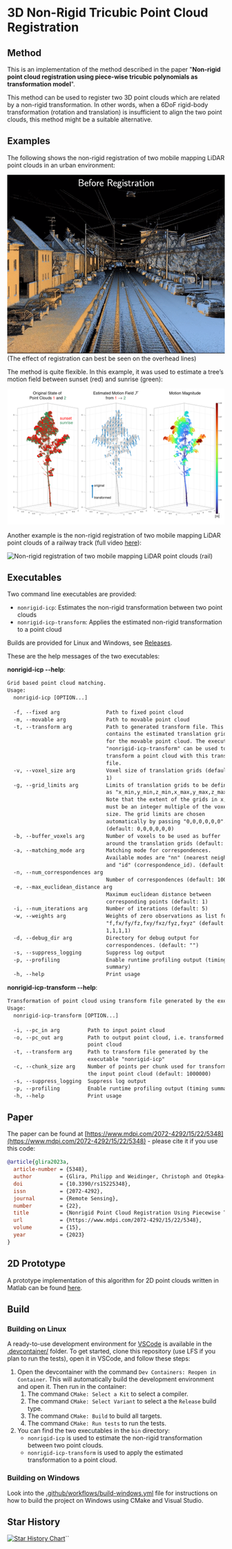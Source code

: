 # 3D Non-Rigid Tricubic Point Cloud Registration

## Method

This is an implementation of the method described in the paper "**Non-rigid point cloud registration using piece-wise tricubic polynomials as transformation model**".

This method can be used to register two 3D point clouds which are related by a non-rigid transformation. In other words, when a 6DoF rigid-body transformation (rotation and translation) is insufficient to align the two point clouds, this method might be a suitable alternative.

## Examples

The following shows the non-rigid registration of two mobile mapping LiDAR point clouds in an urban environment:

![Non-rigid registration of two mobile mapping LiDAR point clouds (city)](docs/demo-city.gif)
(The effect of registration can best be seen on the overhead lines)

The method is quite flexible. In this example, it was used to estimate a tree’s motion field between sunset (red) and sunrise (green):

[![Non-rigid registration of two terrestrial LiDAR point clouds of a tree](docs/demo-tls-tree.png)](https://youtu.be/JNK9PtjtBlY?si=9gstIXi2sg1sHg7G)

Another example is the non-rigid registration of two mobile mapping LiDAR point clouds of a railway track (full video [here](https://youtu.be/HtRZxoqb4tc)):

![Non-rigid registration of two mobile mapping LiDAR point clouds (rail)](docs/demo-rail.gif)

## Executables

Two command line executables are provided:
- `nonrigid-icp`: Estimates the non-rigid transformation between two point clouds
- `nonrigid-icp-transform`: Applies the estimated non-rigid transformation to a point cloud

Builds are provided for Linux and Windows, see [Releases](https://github.com/AIT-Assistive-Autonomous-Systems/3D_nonrigid_tricubic_pointcloud_registration/releases).

These are the help messages of the two executables:

**nonrigid-icp --help**:

```txt
Grid based point cloud matching.
Usage:
  nonrigid-icp [OPTION...]

  -f, --fixed arg               Path to fixed point cloud
  -m, --movable arg             Path to movable point cloud
  -t, --transform arg           Path to generated transform file. This file
                                contains the estimated translation grids
                                for the movable point cloud. The executable
                                "nonrigid-icp-transform" can be used to
                                transform a point cloud with this transform
                                file.
  -v, --voxel_size arg          Voxel size of translation grids (default:
                                1)
  -g, --grid_limits arg         Limits of translation grids to be defined
                                as "x_min,y_min,z_min,x_max,y_max,z_max".
                                Note that the extent of the grids in x,y,z
                                must be an integer multiple of the voxel
                                size. The grid limits are chosen
                                automatically by passing "0,0,0,0,0,0".
                                (default: 0,0,0,0,0,0)
  -b, --buffer_voxels arg       Number of voxels to be used as buffer
                                around the translation grids (default: 2)
  -a, --matching_mode arg       Matching mode for correspondences.
                                Available modes are "nn" (nearest neighbor)
                                and "id" (correspondence_id). (default: nn)
  -n, --num_correspondences arg
                                Number of correspondences (default: 10000)
  -e, --max_euclidean_distance arg
                                Maximum euclidean distance between
                                corresponding points (default: 1)
  -i, --num_iterations arg      Number of iterations (default: 5)
  -w, --weights arg             Weights of zero observations as list for
                                "f,fx/fy/fz,fxy/fxz/fyz,fxyz" (default:
                                1,1,1,1)
  -d, --debug_dir arg           Directory for debug output for
                                correspondences. (default: "")
  -s, --suppress_logging        Suppress log output
  -p, --profiling               Enable runtime profiling output (timing
                                summary)
  -h, --help                    Print usage
```

**nonrigid-icp-transform --help**:

```txt
Transformation of point cloud using transform file generated by the executable "nonrigid-icp"
Usage:
  nonrigid-icp-transform [OPTION...]

  -i, --pc_in arg         Path to input point cloud
  -o, --pc_out arg        Path to output point cloud, i.e. transformed
                          point cloud
  -t, --transform arg     Path to transform file generated by the
                          executable "nonrigid-icp"
  -c, --chunk_size arg    Number of points per chunk used for transforming
                          the input point cloud (default: 1000000)
  -s, --suppress_logging  Suppress log output
  -p, --profiling         Enable runtime profiling output (timing summary)
  -h, --help              Print usage
```

## Paper

The paper can be found at [https://www.mdpi.com/2072-4292/15/22/5348](https://www.mdpi.com/2072-4292/15/22/5348) - please cite it if you use this code:

```bibtex
@article{glira2023a,
  article-number = {5348},
  author         = {Glira, Philipp and Weidinger, Christoph and Otepka-Schremmer, Johannes and Ressl, Camillo and Pfeifer, Norbert and Haberler-Weber, Michaela},
  doi            = {10.3390/rs15225348},
  issn           = {2072-4292},
  journal        = {Remote Sensing},
  number         = {22},
  title          = {Nonrigid Point Cloud Registration Using Piecewise Tricubic Polynomials as Transformation Model},
  url            = {https://www.mdpi.com/2072-4292/15/22/5348},
  volume         = {15},
  year           = {2023}
}
```

## 2D Prototype

A prototype implementation of this algorithm for 2D point clouds written in Matlab can be found [here](https://github.com/AIT-Assistive-Autonomous-Systems/2D_nonrigid_tricubic_pointcloud_registration).

## Build

### Building on Linux

A ready-to-use development environment for [VSCode](https://code.visualstudio.com) is available in the [.devcontainer/](.devcontainer/) folder. To get started, clone this repository (use LFS if you plan to run the tests), open it in VSCode, and follow these steps:
1. Open the devcontainer with the command ``Dev Containers: Reopen in Container``. This will automatically build the development environment and open it. Then run in the container:
    1. The command ``CMake: Select a Kit`` to select a compiler.
    2. The command ``CMake: Select Variant`` to select a the ``Release`` build type.
	  3. The command ``CMake: Build`` to build all targets.
    4. The command ``CMake: Run tests`` to run the tests.
2. You can find the two executables in the ``bin`` directory:
    - ``nonrigid-icp`` is used to estimate the non-rigid transformation between two point clouds.
    - ``nonrigid-icp-transform`` is used to apply the estimated transformation to a point cloud.

### Building on Windows

Look into the [.github/workflows/build-windows.yml](.github/workflows/build-windows.yml) file for instructions on how to build the project on Windows using CMake and Visual Studio.

## Star History

[![Star History Chart](https://api.star-history.com/svg?repos=AIT-Assistive-Autonomous-Systems/3D_nonrigid_tricubic_pointcloud_registration&type=Date)](https://www.star-history.com/#AIT-Assistive-Autonomous``-Systems/3D_nonrigid_tricubic_pointcloud_registration&Date)``
